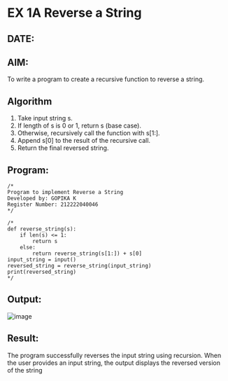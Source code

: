 # EX 1A Reverse a String
## DATE:
## AIM:
To write a program to create a recursive function to reverse a string.
## Algorithm
1. Take input string s.
2. If length of s is 0 or 1, return s (base case).
3. Otherwise, recursively call the function with s[1:].
4. Append s[0] to the result of the recursive call.
5. Return the final reversed string.

## Program:
```
/*
Program to implement Reverse a String
Developed by: GOPIKA K
Register Number: 212222040046  
*/
```
```
/*
def reverse_string(s):
    if len(s) <= 1:  
        return s
    else:
        return reverse_string(s[1:]) + s[0]  
input_string = input()
reversed_string = reverse_string(input_string)
print(reversed_string)
*/
```
## Output:
![image](https://github.com/user-attachments/assets/227ea8b4-8f84-4c84-8f04-0af23f514ba7)

## Result:
The program successfully reverses the input string using recursion. When the user provides an input string, the output displays the reversed version of the string
